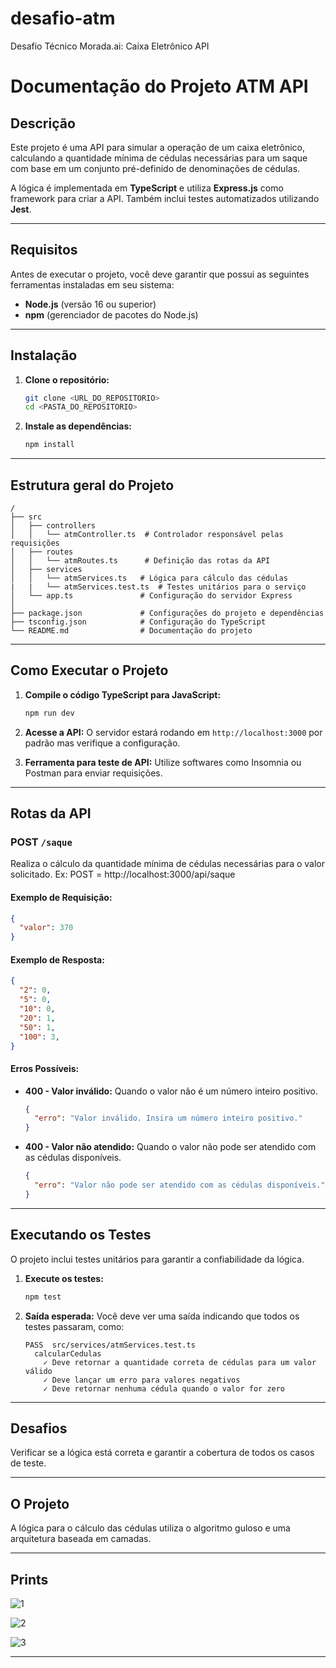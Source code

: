# desafio-atm
Desafio Técnico Morada.ai: Caixa Eletrônico API

# Documentação do Projeto ATM API

## Descrição
Este projeto é uma API para simular a operação de um caixa eletrônico, calculando a quantidade mínima de cédulas necessárias para um saque com base em um conjunto pré-definido de denominações de cédulas.

A lógica é implementada em **TypeScript** e utiliza **Express.js** como framework para criar a API. Também inclui testes automatizados utilizando **Jest**.

---

## Requisitos

Antes de executar o projeto, você deve garantir que possui as seguintes ferramentas instaladas em seu sistema:

- **Node.js** (versão 16 ou superior)
- **npm** (gerenciador de pacotes do Node.js)

---

## Instalação

1. **Clone o repositório:**
   ```bash
   git clone <URL_DO_REPOSITORIO>
   cd <PASTA_DO_REPOSITORIO>
   ```

2. **Instale as dependências:**
   ```bash
   npm install
   ```

---

## Estrutura geral do Projeto

```plaintext
/
├── src
│   ├── controllers
│   │   └── atmController.ts  # Controlador responsável pelas requisições
│   ├── routes
│   │   └── atmRoutes.ts      # Definição das rotas da API
│   ├── services
│   │   └── atmServices.ts   # Lógica para cálculo das cédulas
|   |   └── atmServices.test.ts  # Testes unitários para o serviço
│   └── app.ts               # Configuração do servidor Express
│   
├── package.json             # Configurações do projeto e dependências
├── tsconfig.json            # Configuração do TypeScript
└── README.md                # Documentação do projeto
```

---

## Como Executar o Projeto

1. **Compile o código TypeScript para JavaScript:**
   ```bash
   npm run dev
   ```

2. **Acesse a API:**
   O servidor estará rodando em `http://localhost:3000` por padrão mas verifique a configuração.

3. **Ferramenta para teste de API:**
   Utilize softwares como Insomnia ou Postman para enviar requisições.

---

## Rotas da API

### POST `/saque`

Realiza o cálculo da quantidade mínima de cédulas necessárias para o valor solicitado. Ex: POST = http://localhost:3000/api/saque

#### **Exemplo de Requisição:**
```json
{
  "valor": 370
}
```

#### **Exemplo de Resposta:**
```json
{
  "2": 0,
  "5": 0,
  "10": 0,
  "20": 1,
  "50": 1,
  "100": 3,
}
```

#### **Erros Possíveis:**
- **400 - Valor inválido:** Quando o valor não é um número inteiro positivo.
  ```json
  {
    "erro": "Valor inválido. Insira um número inteiro positivo."
  }
  ```
- **400 - Valor não atendido:** Quando o valor não pode ser atendido com as cédulas disponíveis.
  ```json
  {
    "erro": "Valor não pode ser atendido com as cédulas disponíveis."
  }
  ```

---

## Executando os Testes

O projeto inclui testes unitários para garantir a confiabilidade da lógica.

1. **Execute os testes:**
   ```bash
   npm test
   ```

2. **Saída esperada:**
   Você deve ver uma saída indicando que todos os testes passaram, como:
   ```plaintext
   PASS  src/services/atmServices.test.ts
     calcularCedulas
       ✓ Deve retornar a quantidade correta de cédulas para um valor válido
       ✓ Deve lançar um erro para valores negativos
       ✓ Deve retornar nenhuma cédula quando o valor for zero
   ```

---

## Desafios

Verificar se a lógica está correta e garantir a cobertura de todos os casos de teste.


---

## O Projeto

A lógica para o cálculo das cédulas utiliza o algoritmo guloso e uma arquitetura baseada em camadas.


---

## Prints

![1](https://github.com/user-attachments/assets/a69ca06a-8772-4ae8-91fd-b235d728f6f2)


![2](https://github.com/user-attachments/assets/8e970f88-7bd7-4222-88b2-33cf95f9b6d4)



![3](https://github.com/user-attachments/assets/311215cf-8bf0-41d5-a063-21b7bc17a5e7)


---
